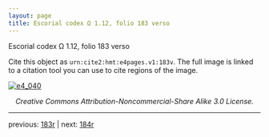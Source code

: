 ```yaml
---
layout: page
title: Escorial codex Ω 1.12, folio 183 verso
---
```


Escorial codex Ω 1.12, folio 183 verso

Cite this object as `urn:cite2:hmt:e4pages.v1:183v`.  The full image is linked to a citation tool you can use to cite regions of the image.

[![e4_040](http://www.homermultitext.org/iipsrv?IIIF=/project/homer/pyramidal/deepzoom/hmt/e4img/2017a/e4_040.tif/full/800,/0/default.jpg)](http://www.homermultitext.org/ict2/?urn=urn:cite2:hmt:e4img.2017a:e4_040) 

<p style="text-align: center; font-style: italic;">Creative Commons Attribution-Noncommercial-Share Alike 3.0 License.</p>

---

previous: [183r](../183r/) | next: [184r](../184r/)